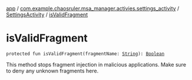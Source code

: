 [app](../../index.md) / [com.example.chaosruler.msa_manager.activies.settings_activity](../index.md) / [SettingsActivity](index.md) / [isValidFragment](.)

# isValidFragment

`protected fun isValidFragment(fragmentName: `[`String`](https://kotlinlang.org/api/latest/jvm/stdlib/kotlin/-string/index.html)`): `[`Boolean`](https://kotlinlang.org/api/latest/jvm/stdlib/kotlin/-boolean/index.html)

This method stops fragment injection in malicious applications.
Make sure to deny any unknown fragments here.

